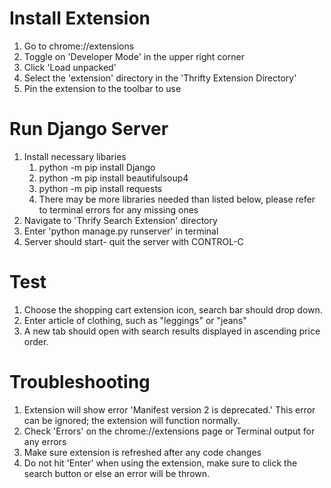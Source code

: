 # Install Extension

1. Go to chrome://extensions
2. Toggle on 'Developer Mode' in the upper right corner
3. Click 'Load unpacked'
4. Select the 'extension' directory in the 'Thrifty Extension Directory'
5. Pin the extension to the toolbar to use

# Run Django Server
1. Install necessary libaries
   1. python -m pip install Django
   2. python -m pip install beautifulsoup4 
   3. python -m pip install requests
   4. There may be more libraries needed than listed below, please refer to terminal errors for any missing ones
2. Navigate to 'Thrify Search Extension' directory
3. Enter 'python manage.py runserver' in terminal
4. Server should start- quit the server with CONTROL-C

# Test
1. Choose the shopping cart extension icon, search bar should drop down.
2. Enter article of clothing, such as "leggings" or "jeans"
3. A new tab should open with search results displayed in ascending price order.

# Troubleshooting
1. Extension will show error 'Manifest version 2 is deprecated.' This error can be ignored; the extension will function normally.
2. Check 'Errors' on the chrome://extensions page or Terminal output for any errors
3. Make sure extension is refreshed after any code changes
4. Do not hit 'Enter' when using the extension, make sure to click the search button or else an error will be thrown.